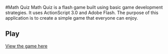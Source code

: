 #Math Quiz
Math Quiz is a flash game built using basic game development strategies. It uses ActionScript 3.0 and Adobe Flash. The purpose of this application is to create a simple game that everyone can enjoy.

## Play
<a href="http://ryanisler.com/experiments/math-quiz/">View the game here</a>